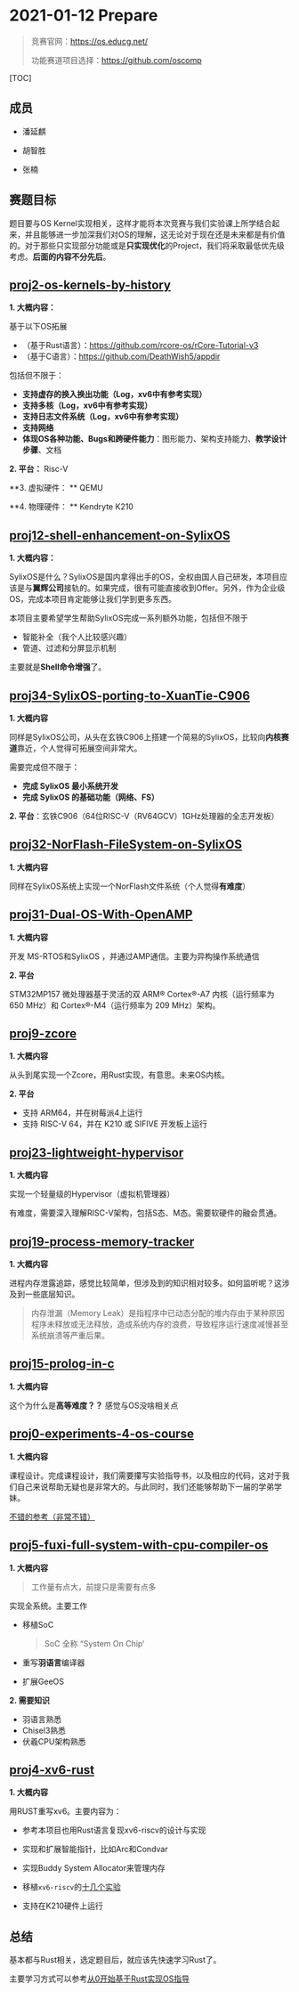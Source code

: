 # 2021-01-12 Prepare

> 竞赛官网：https://os.educg.net/
>
> 功能赛道项目选择：https://github.com/oscomp



[TOC]

## 成员

- 潘延麒

- 胡智胜

- 张楠

  

## 赛题目标

题目要与OS Kernel实现相关，这样才能将本次竞赛与我们实验课上所学结合起来，并且能够进一步加深我们对OS的理解，这无论对于现在还是未来都是有价值的。对于那些只实现部分功能或是**只实现优化**的Project，我们将采取最低优先级考虑。**后面的内容不分先后**。



## [proj2-os-kernels-by-history](https://github.com/oscomp/proj2-os-kernels-by-history)

**1. 大概内容：**

基于以下OS拓展

- （基于Rust语言）：https://github.com/rcore-os/rCore-Tutorial-v3
- （基于C语言）：https://github.com/DeathWish5/appdir

包括但不限于：

- **支持虚存的换入换出功能（Log，xv6中有参考实现）**
- **支持多核（Log，xv6中有参考实现）**
- **支持日志文件系统（Log，xv6中有参考实现）**
- **支持网络**
- **体现OS各种功能、Bugs和跨硬件能力**：图形能力、架构支持能力、**教学设计步骤**、文档

**2. 平台：** Risc-V

**3. 虚拟硬件： ** QEMU

**4. 物理硬件： ** Kendryte K210



## [proj12-shell-enhancement-on-SylixOS](https://github.com/oscomp/proj12-shell-enhancement-on-SylixOS)

**1. 大概内容：**

SylixOS是什么？SylixOS是国内拿得出手的OS，全权由国人自己研发，本项目应该是与**翼辉公司**接轨的。如果完成，很有可能直接收到Offer。另外，作为企业级OS，完成本项目肯定能够让我们学到更多东西。

本项目主要希望学生帮助SylixOS完成一系列额外功能，包括但不限于

- 智能补全（我个人比较感兴趣）
- 管道、过滤和分屏显示机制

主要就是**Shell命令增强**了。



## [proj34-SylixOS-porting-to-XuanTie-C906](https://github.com/oscomp/proj34-SylixOS-porting-to-XuanTie-C906)

**1. 大概内容**

同样是SylixOS公司，从头在玄铁C906上搭建一个简易的SylixOS，比较向**内核赛道**靠近，个人觉得可拓展空间非常大。

需要完成但不限于：

- **完成 SylixOS 最小系统开发**
- **完成 SylixOS 的基础功能（网络、FS）**

**2. 平台**：玄铁C906（64位RISC-V（RV64GCV）1GHz处理器的全志开发板）



## **[proj32-NorFlash-FileSystem-on-SylixOS](https://github.com/oscomp/proj32-NorFlash-FileSystem-on-SylixOS)**

**1. 大概内容**

同样在SylixOS系统上实现一个NorFlash文件系统（个人觉得**有难度**）



## [proj31-Dual-OS-With-OpenAMP](https://github.com/oscomp/proj31-Dual-OS-With-OpenAMP)

**1. 大概内容**

开发 MS-RTOS和SylixOS ，并通过AMP通信。主要为异构操作系统通信

**2. 平台**

STM32MP157 微处理器基于灵活的双 ARM® Cortex®-A7 内核（运行频率为 650 MHz）和 Cortex®-M4（运行频率为 209 MHz）架构。



## [proj9-zcore](https://github.com/oscomp/proj9-zcore)

**1. 大概内容**

从头到尾实现一个Zcore，用Rust实现，有意思。未来OS内核。

**2. 平台**

- 支持 ARM64，并在树莓派4上运行
- 支持 RISC-V 64，并在 K210 或 SIFIVE 开发板上运行



## [proj23-lightweight-hypervisor](https://github.com/oscomp/proj23-lightweight-hypervisor)

**1. 大概内容**

实现一个轻量级的Hypervisor（虚拟机管理器）

有难度，需要深入理解RISC-V架构，包括S态、M态。需要软硬件的融会贯通。



## **[proj19-process-memory-tracker](https://github.com/oscomp/proj19-process-memory-tracker)**

**1. 大概内容**

进程内存泄露追踪，感觉比较简单，但涉及到的知识相对较多。如何监听呢？这涉及到一些底层知识。

> 内存泄漏（Memory Leak）是指程序中已动态分配的堆内存由于某种原因程序未释放或无法释放，造成系统内存的浪费，导致程序运行速度减慢甚至系统崩溃等严重后果。



## [proj15-prolog-in-c](https://github.com/oscomp/proj15-prolog-in-c)

**1. 大概内容**

这个为什么是**高等难度？？** 感觉与OS没啥相关点



## [proj0-experiments-4-os-course](https://github.com/oscomp/proj0-experiments-4-os-course)

**1. 大概内容**

课程设计。完成课程设计，我们需要攥写实验指导书，以及相应的代码，这对于我们自己来说帮助无疑也是非常大的。与此同时，我们还能够帮助下一届的学弟学妹。

[不错的参考（非常不错）](https://github.com/NKU-EmbeddedSystem/riscv64-ucore/blob/master/ucore%20tutorial%E7%BB%84%E6%9C%80%E7%BB%88%E6%8A%A5%E5%91%8A.md)



## [proj5-fuxi-full-system-with-cpu-compiler-os](https://github.com/oscomp/proj5-fuxi-full-system-with-cpu-compiler-os)

**1. 大概内容**

> 工作量有点大，前提只是需要有点多

实现全系统。主要工作

- 移植SoC

  > SoC 全称 “System On Chip‘

- 重写**羽语言**编译器

- 扩展GeeOS

**2. 需要知识**

- 羽语言熟悉
- Chisel3熟悉
- 伏羲CPU架构熟悉



## [proj4-xv6-rust](https://github.com/oscomp/proj4-xv6-rust)

**1. 大概内容**

用RUST重写xv6。主要内容为：

- 参考本项目也用Rust语言复现xv6-riscv的设计与实现

- 实现和扩展智能指针，比如Arc和Condvar

- 实现Buddy System Allocator来管理内存

- 移植`xv6-riscv`的[十几个实验](https://pdos.csail.mit.edu/6.828/2020/labs/)

- 支持在K210硬件上运行



## 总结

基本都与Rust相关，选定题目后，就应该先快速学习Rust了。

主要学习方式可以参考[从0开始基于Rust实现OS指导](https://github.com/rcore-os/rCore/wiki/os-tutorial-summer-of-code)



